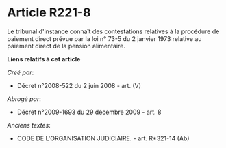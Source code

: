 # Article R221-8

Le tribunal d'instance connaît des contestations relatives à la procédure de paiement direct prévue par la loi n° 73-5 du 2
janvier 1973 relative au paiement direct de la pension alimentaire.

**Liens relatifs à cet article**

_Créé par_:

  - Décret n°2008-522 du 2 juin 2008 - art. (V)

_Abrogé par_:

  - Décret n°2009-1693 du 29 décembre 2009 - art. 8

_Anciens textes_:

  - CODE DE L'ORGANISATION JUDICIAIRE. - art. R*321-14 (Ab)
